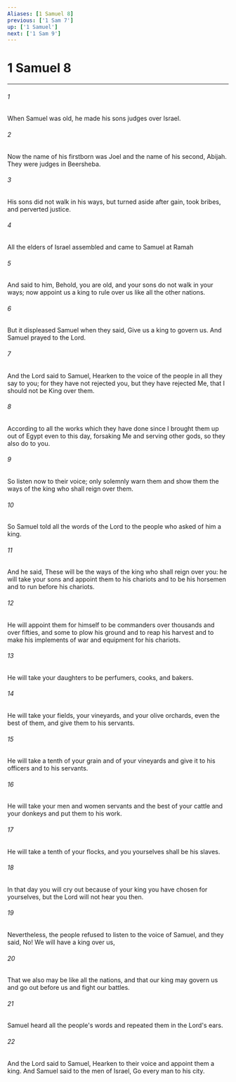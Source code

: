 ```yaml
---
Aliases: [1 Samuel 8]
previous: ['1 Sam 7']
up: ['1 Samuel']
next: ['1 Sam 9']
---
```

# 1 Samuel 8

***

###### 1 

When Samuel was old, he made his sons judges over Israel. 

###### 2 

Now the name of his firstborn was Joel and the name of his second, Abijah. They were judges in Beersheba. 

###### 3 

His sons did not walk in his ways, but turned aside after gain, took bribes, and perverted justice. 

###### 4 

All the elders of Israel assembled and came to Samuel at Ramah 

###### 5 

And said to him, Behold, you are old, and your sons do not walk in your ways; now appoint us a king to rule over us like all the other nations. 

###### 6 

But it displeased Samuel when they said, Give us a king to govern us. And Samuel prayed to the Lord. 

###### 7 

And the Lord said to Samuel, Hearken to the voice of the people in all they say to you; for they have not rejected you, but they have rejected Me, that I should not be King over them. 

###### 8 

According to all the works which they have done since I brought them up out of Egypt even to this day, forsaking Me and serving other gods, so they also do to you. 

###### 9 

So listen now to their voice; only solemnly warn them and show them the ways of the king who shall reign over them. 

###### 10 

So Samuel told all the words of the Lord to the people who asked of him a king. 

###### 11 

And he said, These will be the ways of the king who shall reign over you: he will take your sons and appoint them to his chariots and to be his horsemen and to run before his chariots. 

###### 12 

He will appoint them for himself to be commanders over thousands and over fifties, and some to plow his ground and to reap his harvest and to make his implements of war and equipment for his chariots. 

###### 13 

He will take your daughters to be perfumers, cooks, and bakers. 

###### 14 

He will take your fields, your vineyards, and your olive orchards, even the best of them, and give them to his servants. 

###### 15 

He will take a tenth of your grain and of your vineyards and give it to his officers and to his servants. 

###### 16 

He will take your men and women servants and the best of your cattle and your donkeys and put them to his work. 

###### 17 

He will take a tenth of your flocks, and you yourselves shall be his slaves. 

###### 18 

In that day you will cry out because of your king you have chosen for yourselves, but the Lord will not hear you then. 

###### 19 

Nevertheless, the people refused to listen to the voice of Samuel, and they said, No! We will have a king over us, 

###### 20 

That we also may be like all the nations, and that our king may govern us and go out before us and fight our battles. 

###### 21 

Samuel heard all the people's words and repeated them in the Lord's ears. 

###### 22 

And the Lord said to Samuel, Hearken to their voice and appoint them a king. And Samuel said to the men of Israel, Go every man to his city.
